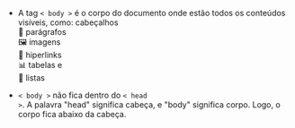 * A tag <code>< body ></code> é o corpo do documento onde estão todos os conteúdos visíveis, como: 
 cabeçalhos <br>
📌 parágrafos <br>
🖼️ imagens <br>
🔎 hiperlinks <br>
📊 tabelas e <br>
📝 listas

* <code>< body ></code> não fica dentro do <code>< head ></code>. A palavra "head" significa cabeça, e "body" significa corpo. Logo, o corpo fica abaixo da cabeça.
